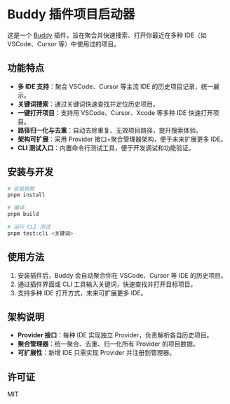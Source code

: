# Buddy 插件项目启动器

这是一个 [Buddy](https://github.com/CofficLab/buddy) 插件，旨在聚合并快速搜索、打开你最近在多种 IDE（如 VSCode、Cursor 等）中使用过的项目。

## 功能特点

- **多 IDE 支持**：聚合 VSCode、Cursor 等主流 IDE 的历史项目记录，统一展示。
- **关键词搜索**：通过关键词快速查找并定位历史项目。
- **一键打开项目**：支持用 VSCode、Cursor、Xcode 等多种 IDE 快速打开项目。
- **路径归一化与去重**：自动去除重复、无效项目路径，提升搜索体验。
- **架构可扩展**：采用 Provider 接口+聚合管理器架构，便于未来扩展更多 IDE。
- **CLI 测试入口**：内置命令行测试工具，便于开发调试和功能验证。

## 安装与开发

```bash
# 安装依赖
pnpm install

# 编译
pnpm build

# 运行 CLI 测试
pnpm test:cli <关键词>
```

## 使用方法

1. 安装插件后，Buddy 会自动聚合你在 VSCode、Cursor 等 IDE 的历史项目。
2. 通过插件界面或 CLI 工具输入关键词，快速查找并打开目标项目。
3. 支持多种 IDE 打开方式，未来可扩展更多 IDE。

## 架构说明

- **Provider 接口**：每种 IDE 实现独立 Provider，负责解析各自历史项目。
- **聚合管理器**：统一聚合、去重、归一化所有 Provider 的项目数据。
- **可扩展性**：新增 IDE 只需实现 Provider 并注册到管理器。

## 许可证

MIT

